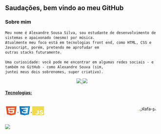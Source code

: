 ## Saudações, bem vindo ao meu GitHub

### Sobre mim
```
Meu nome é Alexandre Sousa Silva, sou estudante de desenvolvimento de sistemas e apaixonado (mesmo) por música.
Atualmente meu foco está em tecnologias front end, como HTML, CSS e Javascript, porém, pretendo me aprofudar em
outras stacks futuramente. 

Uma curiosidade: você pode me encontrar em algumas redes sociais - e também no GitHub - como Alexandre Souva (sim, 
juntei meus dois sobrenomes, super criativo).
```
<div align="center">
  <a href="https://github.com/alexandresouva">
  <img width="160em" src="https://github-readme-stats.vercel.app/api?username=alexandresouva&show_icons=true&theme=tokyonight&include_all_commits=true&count_private=true"/>
  <img width="160em" src="https://github-readme-stats.vercel.app/api/top-langs/?username=alexandresouva&layout=compact&langs_count=7&theme=tokyonight"/>
</div>
  
#### Tecnologias:
  
  <div style="display: inline_block"><br>
  <img align="center" alt="HTML" height="30" width="40" src="https://raw.githubusercontent.com/devicons/devicon/master/icons/html5/html5-original.svg">
  <img align="center" alt="CSS" height="30" width="40" src="https://raw.githubusercontent.com/devicons/devicon/master/icons/css3/css3-original.svg">
  <img align="center" alt="JS" height="30" width="40" src="https://raw.githubusercontent.com/devicons/devicon/master/icons/javascript/javascript-plain.svg">

  <img align="right" alt="Rafa-pic" height="150" style="border-radius:50px;" src="https://c.tenor.com/udYl1CJgloUAAAAM/yoda-star-wars.gif">
    </div>
  
  ## 

<div>
  <a href="https://www.linkedin.com/in/alexandresousasilva/" target="_blank"><img src="https://img.shields.io/badge/-LinkedIn-%230077B5?style=for-the-badge&logo=linkedin&logoColor=white" target="_blank"></a> 
</div>    
<!--
**pseudoale/pseudoale** is a ✨ _special_ ✨ repository because its `README.md` (this file) appears on your GitHub profile.

Here are some ideas to get you started:

- 🔭 I’m currently working on ...
- 🌱 I’m currently learning ...
- 👯 I’m looking to collaborate on ...
- 🤔 I’m looking for help with ...
- 💬 Ask me about ...
- 📫 How to reach me: ...
- 😄 Pronouns: ...
- ⚡ Fun fact: ...
-->
